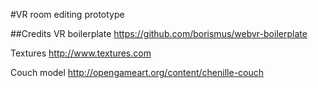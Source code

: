 #VR room editing prototype


##Credits
VR boilerplate https://github.com/borismus/webvr-boilerplate

Textures http://www.textures.com

Couch model http://opengameart.org/content/chenille-couch

